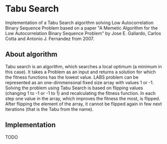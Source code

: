 # Tabu Search
Implementation of a Tabu Search algorithm solving Low Autocorrelation Binary Sequence Problem based on a paper "A Memetic Algorithm for the Low Autocorrelation Binary Sequence Problem" by Jose E. Gallardo, Carlos Cotta and Antonio J. Fernandez from 2007. 
## About algorithm
Tabu search is an algorithm, which searches a local optimum (a minimum in this case). It takes a Problem as an input and returns a solution for which the fitness functions has the lowest value. LABS problem can be represented as an one-dimmensonal fixed size array with values 1 or -1. Solving the problem using Tabu Search is based on flipping values (changing 1 to -1 or -1 to 1) and recalculating the fitness function. In each step one value in the array, which improves the fitness the most, is flipped. After flipping the element of the array, it cannot be flipped again in few next iterations (that is the Tabu from the name).
## Implementation
TODO

